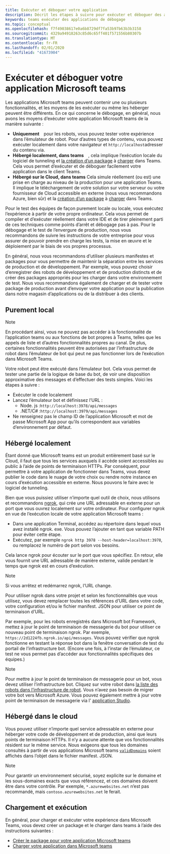 ```yaml
---
title: Exécuter et déboguer votre application
description: Décrit les étapes à suivre pour exécuter et déboguer des applications Microsoft teams
keywords: teams exécuter des applications de débogage
ms.topic: conceptual
ms.openlocfilehash: f7f49038617e0a6b8729df7fa53b97b63b3b3158
ms.sourcegitcommit: 4329a94918263c85d6c65ff401f571556b80307b
ms.translationtype: MT
ms.contentlocale: fr-FR
ms.lasthandoff: 02/01/2020
ms.locfileid: "41673904"
---
```

# <a name="run-and-debug-your-microsoft-teams-app"></a>Exécuter et déboguer votre application Microsoft teams

Les applications Microsoft teams peuvent contenir une ou plusieurs fonctionnalités, et les moyens de les exécuter ou même les héberger peuvent être différents. En ce qui concerne le débogage, en général, nous avons les moyens d’exécuter votre application Microsoft teams de la manière suivante :

* **Uniquement**&emsp;pour les robots, vous pouvez tester votre expérience dans l’émulateur de robot. Pour d’autres types de contenu, vous pouvez exécuter localement dans votre navigateur et `http://localhost`adresser du contenu via.
* **Hébergé localement, dans teams**&emsp;, cela implique l’exécution locale du logiciel de tunneling et [la création d’un package](~/concepts/build-and-test/apps-package.md) à [charger](~/concepts/deploy-and-publish/apps-upload.md) dans Teams. Cela vous permet d’exécuter et de déboguer facilement votre application dans le client Teams.
* **Hébergé sur le Cloud, dans teams** Cela simule réellement (ou est) une prise en charge au niveau de la production pour une application Teams. Il implique le téléchargement de votre solution sur votre serveur ou votre fournisseur de Cloud accessible en externe (nous vous recommandons Azure, bien sûr) et la [création d’un package](~/concepts/build-and-test/apps-package.md) à [charger](~/concepts/deploy-and-publish/apps-upload.md) dans Teams.

Pour le test des équipes de façon purement locale ou locale, vous exécutez l’expérience à partir de votre propre ordinateur. Cela vous permet de compiler et d’exécuter réellement dans votre IDE et de tirer pleinement parti de ces techniques comme points d’arrêt et débogage pas à pas. Pour le débogage et le test de l’envergure de production, nous vous recommandons de suivre les instructions de votre entreprise pour vous assurer de pouvoir prendre en charge les tests, la mise en œuvre et le déploiement par le biais de vos propres processus.

En général, nous vous recommandons d’utiliser plusieurs manifestes et packages pour vous permettre de maintenir la séparation entre les services de production et de développement. Par exemple, vous pouvez choisir d’enregistrer des robots de développement et de production distincts et de créer des packages appropriés pour les charger dans votre environnement de test. Nous vous recommandons également de charger et de tester votre package de production avant d’envoyer votre application pour la publication dans notre magasin d’applications ou de la distribuer à des clients.

## <a name="purely-local"></a>Purement local

> [!NOTE]
> En procédant ainsi, vous ne pouvez pas accéder à la fonctionnalité de l’application teams ou aux fonctions de bot propres à Teams, telles que les appels de liste et d’autres fonctionnalités propres au canal. De plus, certaines fonctionnalités peuvent être autorisées par l’infrastructure de robot dans l’émulateur de bot qui peut ne pas fonctionner lors de l’exécution dans Microsoft Teams.

Votre robot peut être exécuté dans l’émulateur bot. Cela vous permet de tester une partie de la logique de base du bot, de voir une disposition approximative des messages et d’effectuer des tests simples. Voici les étapes à suivre :

* Exécuter le code localement
* Lancez l’émulateur bot et définissez l’URL :
  * Node. js :`http://localhost:3978/api/messages`
  * .NET/C# :`http://localhost:3979/api/messages`
* Ne renseignez pas le champ ID de l’application Microsoft et mot de passe Microsoft App pour qu’ils correspondent aux variables d’environnement par défaut.

## <a name="locally-hosted"></a>Hébergé localement

Étant donné que Microsoft teams est un produit entièrement basé sur le Cloud, il faut que tous les services auxquels il accède soient accessibles au public à l’aide de points de terminaison HTTPs. Par conséquent, pour permettre à votre application de fonctionner dans Teams, vous devez publier le code dans le nuage de votre choix ou rendre notre instance en cours d’exécution accessible en externe. Nous pouvons le faire avec le logiciel de tunneling.

Bien que vous puissiez utiliser n’importe quel outil de choix, nous utilisons et recommandons [ngrok](https://ngrok.com/download), qui crée une URL adressable en externe pour un port que vous ouvrez localement sur votre ordinateur. Pour configurer ngrok en vue de l’exécution locale de votre application Microsoft teams :

* Dans une application Terminal, accédez au répertoire dans lequel vous avez installé ngrok. exe. Vous pouvez l’ajouter en tant que variable PATH pour éviter cette étape.
* Exécutez, par exemple `ngrok http 3978 --host-header=localhost:3978`, ou remplacez le numéro de port selon vos besoins.

Cela lance ngrok pour écouter sur le port que vous spécifiez. En retour, elle vous fournit une URL adressable de manière externe, valide pendant le temps que ngrok est en cours d’exécution.

> [!NOTE]
> Si vous arrêtez et redémarrez ngrok, l’URL change.

Pour utiliser ngrok dans votre projet et selon les fonctionnalités que vous utilisez, vous devez remplacer toutes les références d’URL dans votre code, votre configuration et/ou le fichier manifest. JSON pour utiliser ce point de terminaison d’URL.

Par exemple, pour les robots enregistrés dans Microsoft bot Framework, mettez à jour le point de terminaison de messagerie du bot pour utiliser ce nouveau point de terminaison ngrok. Par exemple, `https://2d1224fb.ngrok.io/api/messages`. Vous pouvez vérifier que ngrok fonctionne en testant la réponse bot dans la fenêtre conversation de test du portail de l’infrastructure bot. (Encore une fois, à l’instar de l’émulateur, ce test ne vous permet pas d’accéder aux fonctionnalités spécifiques des équipes.)

> [!NOTE]
> Pour mettre à jour le point de terminaison de messagerie pour un bot, vous devez utiliser l’infrastructure bot. Cliquez sur votre robot dans [la liste des robots dans l’infrastructure de robot](https://dev.botframework.com/bots). Vous n’avez pas besoin de migrer votre bot vers Microsoft Azure. Vous pouvez également mettre à jour votre point de terminaison de messagerie via l' [application Studio](~/concepts/build-and-test/app-studio-overview.md).

## <a name="cloud-hosted"></a>Hébergé dans le cloud

Vous pouvez utiliser n’importe quel service adressable en externe pour héberger votre code de développement et de production, ainsi que leurs points de terminaison HTTPs. Il n’y a aucune attente que vos fonctionnalités résident sur le même service. Nous exigeons que tous les domaines consultés à partir de vos applications Microsoft teams [`validDomains`](~/resources/schema/manifest-schema.md#validdomains) soient affichés dans l’objet dans le fichier manifest. JSON.

> [!NOTE]
> Pour garantir un environnement sécurisé, soyez explicite sur le domaine et les sous-domaines exacts que vous référencez, et ces domaines doivent être dans votre contrôle. Par exemple, `*.azurewebsites.net` n’est pas recommandé, mais `contoso.azurewebsites.net` le ferait.

## <a name="loading-and-running"></a>Chargement et exécution

En général, pour charger et exécuter votre expérience dans Microsoft Teams, vous devez créer un package et le charger dans teams à l’aide des instructions suivantes :

* [Créer le package pour votre application Microsoft teams](~/concepts/build-and-test/apps-package.md)
* [Charger votre application dans Microsoft teams](~/concepts/deploy-and-publish/apps-upload.md)
